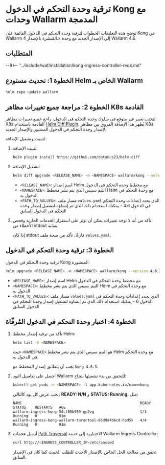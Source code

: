 [ip-lists-docs]: ../user-guides/ip-lists/overview.md

# ترقية وحدة التحكم في الدخول Kong مع وحدات Wallarm المدمجة

توضح هذه التعليمات الخطوات لترقية وحدة التحكم في الدخول القائمة على Kong من Wallarm المُنشرة بالإصدار 4.x إلى الإصدار الجديد مع وحدة Wallarm 4.6.

## المتطلبات

--8<-- "../include/waf/installation/kong-ingress-controller-reqs.md"

## الخطوة 1: تحديث مستودع Helm الخاص بـ Wallarm

```bash
helm repo update wallarm
```

## الخطوة 2: مراجعة جميع تغييرات مظاهر K8s القادمة

لتجنب تغيير غير متوقع في سلوك وحدة التحكم في الدخول، راجع جميع تغييرات مظاهر K8s القادمة باستخدام [Helm Diff Plugin](https://github.com/databus23/helm-diff). يُظهر هذا الإضافة الفروق بين مظاهر K8s لإصدار وحدة التحكم في الدخول المنشور والإصدار الجديد.

لتثبيت وتشغيل الإضافة:

1. تثبيت الإضافة:

    ```bash
    helm plugin install https://github.com/databus23/helm-diff
    ```
2. تشغيل الإضافة:

    ```bash
    helm diff upgrade <RELEASE_NAME> -n <NAMESPACE> wallarm/kong --version 4.6.3 -f <PATH_TO_VALUES>
    ```

    * `<RELEASE_NAME>`: اسم إصدار Helm مع مخطط وحدة التحكم في الدخول
    * `<NAMESPACE>`: النيم سبيس الذي يتم نشر مخطط Helm مع وحدة التحكم في الدخول به
    * `<PATH_TO_VALUES>`: مسار ملف `values.yaml` الذي يحدد إعدادات وحدة التحكم في الدخول 4.6 - يمكنك استخدام ذلك الذي تم إنشاؤه لتشغيل إصدار وحدة التحكم في الدخول السابق
3. تأكد من أنه لا توجد تغييرات يمكن أن تؤثر على استقرار الخدمات الجارية وفحص الأخطاء من stdout بعناية.

    إذا كان stdout فارغًا، تأكد من صحة ملف `values.yaml`.

## الخطوة 3: ترقية وحدة التحكم في الدخول

ترقية وحدة التحكم في الدخول Kong المنشورة:

``` bash
helm upgrade <RELEASE_NAME> -n <NAMESPACE> wallarm/kong --version 4.6.3 -f <PATH_TO_VALUES>
```

* `<RELEASE_NAME>`: اسم إصدار Helm مع مخطط وحدة التحكم في الدخول
* `<NAMESPACE>`: النيم سبيس الذي يتم نشر مخطط Helm مع وحدة التحكم في الدخول به
* `<PATH_TO_VALUES>`: مسار ملف `values.yaml` الذي يحدد إعدادات وحدة التحكم في الدخول 6 - يمكنك استخدام ذلك الذي تم إنشاؤه لتشغيل إصدار وحدة التحكم في الدخول السابق

## الخطوة 4: اختبار وحدة التحكم في الدخول المُرقّاة

1. تأكد من ترقية إصدار مخطط Helm:

    ```bash
    helm list -n <NAMESPACE>
    ```

    حيث `<NAMESPACE>` هو النيم سبيس الذي يتم نشر مخطط Helm مع وحدة التحكم في الدخول به.

    يجب أن يتطابق إصدار المخطط مع `kong-4.6.3`.
1. احصل على تفاصيل البود Wallarm للتحقق من بدء تشغيلها بنجاح:

    ```bash
    kubectl get pods -n <NAMESPACE> -l app.kubernetes.io/name=kong
    ```

    يجب عرض كل بود كالتالي: **READY: N/N** و **STATUS: Running**، مثل:

    ```
    NAME                                                      READY   STATUS    RESTARTS   AGE
    wallarm-ingress-kong-54cf88b989-gp2vg                     1/1     Running   0          91m
    wallarm-ingress-kong-wallarm-tarantool-86d9d4b6cd-hpd5k   4/4     Running   0          91m
    ```
1. أرسل هجمات [Path Traversal](../attacks-vulns-list.md#path-traversal) الاختبارية إلى خدمة Wallarm Ingress Controller:

    ```bash
    curl http://<INGRESS_CONTROLLER_IP>/etc/passwd
    ```

    تحقق من معالجة الحل الخاص بالإصدار الأحدث للطلب الخبيث كما كان في الإصدار السابق.